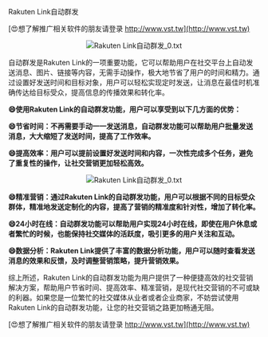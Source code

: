 Rakuten Link自动群发

[😍想了解推广相关软件的朋友请登录 http://www.vst.tw](http://www.vst.tw)

 <center><img src="https://vst.tw/MP4/tuiguang/png/7.png" alt="Rakuten Link自动群发_0.txt"></center>

自动群发是Rakuten Link的一项重要功能，它可以帮助用户在社交平台上自动发送消息、图片、链接等内容，无需手动操作，极大地节省了用户的时间和精力。通过设置好发送时间和目标对象，用户可以轻松实现定时发送，让消息在最佳时机准确传达给目标受众，提高信息的传播效果和转化率。

**😄使用Rakuten Link的自动群发功能，用户可以享受到以下几方面的优势：**

**😄节省时间：不再需要手动一一发送消息，自动群发功能可以帮助用户批量发送消息，大大缩短了发送时间，提高了工作效率。**

**😄提高效率：用户可以提前设置好发送时间和内容，一次性完成多个任务，避免了重复性的操作，让社交营销更加轻松高效。**

 <center><img src="https://vst.tw/MP4/tuiguang/png/7.png" alt="Rakuten Link自动群发_0.txt"></center>

**😄精准营销：通过Rakuten Link的自动群发功能，用户可以根据不同的目标受众群体，精准地发送定制化的内容，提高了营销的精准度和针对性，增加了转化率。**

**😄24小时在线：自动群发功能可以帮助用户实现24小时在线，即使在用户休息或者繁忙的时候，也能保持社交媒体的活跃度，吸引更多的用户关注和互动。**

**😄数据分析：Rakuten Link提供了丰富的数据分析功能，用户可以随时查看发送消息的效果和反馈，及时调整营销策略，提升营销效果。**

综上所述，Rakuten Link的自动群发功能为用户提供了一种便捷高效的社交营销解决方案，帮助用户节省时间、提高效率、精准营销，是现代社交营销的不可或缺的利器。如果您是一位繁忙的社交媒体从业者或者企业商家，不妨尝试使用Rakuten Link的自动群发功能，让您的社交营销之路更加畅通无阻。

[😍想了解推广相关软件的朋友请登录 http://www.vst.tw](http://www.vst.tw)



